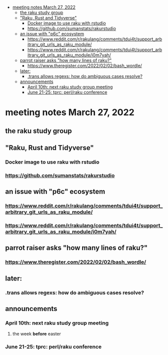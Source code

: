 - [meeting notes March 27, 2022](#org5c60743)
  - [the raku study group](#org50bb7b2)
  - ["Raku, Rust and Tidyverse"](#org67302c4)
    - [Docker image to use raku with rstudio](#org711ac59)
    - [<https://github.com/sumanstats/rakurstudio>](#org4a8774e)
  - [an issue with "p6c" ecosystem](#org54b4ec8)
    - [<https://www.reddit.com/r/rakulang/comments/tdui4t/support_arbitrary_git_urls_as_raku_module/>](#org24cf22e)
    - [<https://www.reddit.com/r/rakulang/comments/tdui4t/support_arbitrary_git_urls_as_raku_module/i0m7yah/>](#org84c4314)
  - [parrot raiser asks "how many lines of raku?"](#orgc261206)
    - [<https://www.theregister.com/2022/02/02/bash_wordle/>](#orge1fabe2)
  - [later:](#orgbf1aaa1)
    - [.trans allows regexs: how do ambiguous cases resolve?](#org3f42e53)
  - [announcements](#org0c0e56e)
    - [April 10th: next raku study group meeting](#orge9059a5)
    - [June 21-25: tprc: perl/raku conference](#org8f362f4)


<a id="org5c60743"></a>

# meeting notes March 27, 2022


<a id="org50bb7b2"></a>

## the raku study group


<a id="org67302c4"></a>

## "Raku, Rust and Tidyverse"


<a id="org711ac59"></a>

### Docker image to use raku with rstudio


<a id="org4a8774e"></a>

### <https://github.com/sumanstats/rakurstudio>


<a id="org54b4ec8"></a>

## an issue with "p6c" ecosystem


<a id="org24cf22e"></a>

### <https://www.reddit.com/r/rakulang/comments/tdui4t/support_arbitrary_git_urls_as_raku_module/>


<a id="org84c4314"></a>

### <https://www.reddit.com/r/rakulang/comments/tdui4t/support_arbitrary_git_urls_as_raku_module/i0m7yah/>


<a id="orgc261206"></a>

## parrot raiser asks "how many lines of raku?"


<a id="orge1fabe2"></a>

### <https://www.theregister.com/2022/02/02/bash_wordle/>


<a id="orgbf1aaa1"></a>

## later:


<a id="org3f42e53"></a>

### .trans allows regexs: how do ambiguous cases resolve?


<a id="org0c0e56e"></a>

## announcements


<a id="orge9059a5"></a>

### April 10th: next raku study group meeting

1.  the week **before** easter


<a id="org8f362f4"></a>

### June 21-25: tprc: perl/raku conference
